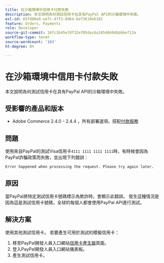 ```yaml
---
title: 在沙箱環境中信用卡付款失敗
description: 本文說明為何測試信用卡在具有PayPal API的沙箱環境中失敗。
exl-id: 65fd08e0-eefc-47f3-8964-bef3610e6182
feature: Orders, Payments
role: Developer
source-git-commit: 16fc1b45e7df32ef05dac6a245d6604bbbbef13a
workflow-type: tm+mt
source-wordcount: '163'
ht-degree: 0%

---
```


# 在沙箱環境中信用卡付款失敗

本文說明為何測試信用卡在具有PayPal API的沙箱環境中失敗。

## 受影響的產品和版本


* Adobe Commerce 2.4.0 - 2.4.4 ，所有部署選項，搭配[付款服務](https://marketplace.magento.com/magento-payment-services.html)

## 問題

使用來自PayPal的測試Visa信用卡`4111 1111 1111 1111`時，有時候會因為PayPal詐騙政策而失敗，並出現下列錯誤：

```bash
Error happened when processing the request. Please try again later.
```

## 原因

當PayPal將特定測試信用卡號碼標示為欺詐時，會顯示此錯誤。 發生這種情況是因為這是測試信用卡號碼，全球的每個人都會使用PayPal API進行測試。

## 解決方案

使用其他測試信用卡。 若要產生可用於測試的模擬信用卡：

1. 移至PayPal開發人員入口網站[信用卡產生器](https://developer.paypal.com/api/rest/sandbox/card-testing/#link-creditcardgenerator)頁面。
1. 登入PayPal開發人員入口網站儀表板。
1. 產生測試信用卡。
